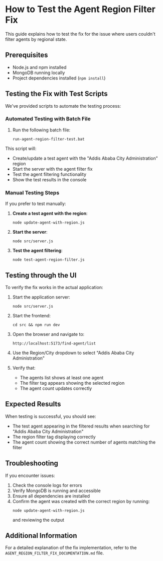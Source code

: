 # How to Test the Agent Region Filter Fix

This guide explains how to test the fix for the issue where users couldn't filter agents by regional state.

## Prerequisites
- Node.js and npm installed
- MongoDB running locally
- Project dependencies installed (`npm install`)

## Testing the Fix with Test Scripts

We've provided scripts to automate the testing process:

### Automated Testing with Batch File

1. Run the following batch file:
   ```
   run-agent-region-filter-test.bat
   ```

This script will:
- Create/update a test agent with the "Addis Ababa City Administration" region
- Start the server with the agent filter fix
- Test the agent filtering functionality 
- Show the test results in the console

### Manual Testing Steps

If you prefer to test manually:

1. **Create a test agent with the region**:
   ```
   node update-agent-with-region.js
   ```

2. **Start the server**:
   ```
   node src/server.js
   ```

3. **Test the agent filtering**:
   ```
   node test-agent-region-filter.js
   ```

## Testing through the UI

To verify the fix works in the actual application:

1. Start the application server:
   ```
   node src/server.js
   ```

2. Start the frontend:
   ```
   cd src && npm run dev
   ```

3. Open the browser and navigate to:
   ```
   http://localhost:5173/find-agent/list
   ```

4. Use the Region/City dropdown to select "Addis Ababa City Administration"

5. Verify that:
   - The agents list shows at least one agent
   - The filter tag appears showing the selected region
   - The agent count updates correctly

## Expected Results

When testing is successful, you should see:
- The test agent appearing in the filtered results when searching for "Addis Ababa City Administration"
- The region filter tag displaying correctly
- The agent count showing the correct number of agents matching the filter

## Troubleshooting

If you encounter issues:

1. Check the console logs for errors
2. Verify MongoDB is running and accessible
3. Ensure all dependencies are installed
4. Confirm the agent was created with the correct region by running:
   ```
   node update-agent-with-region.js
   ```
   and reviewing the output

## Additional Information

For a detailed explanation of the fix implementation, refer to the `AGENT_REGION_FILTER_FIX_DOCUMENTATION.md` file.
